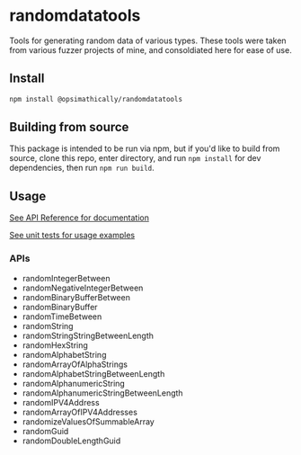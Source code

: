 # randomdatatools

Tools for generating random data of various types. These tools were taken from
various fuzzer projects of mine, and consoldiated here for ease of use.

## Install

```bash
npm install @opsimathically/randomdatatools
```

## Building from source

This package is intended to be run via npm, but if you'd like to build from source,
clone this repo, enter directory, and run `npm install` for dev dependencies, then run
`npm run build`.

## Usage

[See API Reference for documentation](https://github.com/opsimathically/randomdatatools/blob/main/docs/)

[See unit tests for usage examples](https://github.com/opsimathically/randomdatatools/blob/main/test/randomdatatools.test.ts)

### APIs

- randomIntegerBetween
- randomNegativeIntegerBetween
- randomBinaryBufferBetween
- randomBinaryBuffer
- randomTimeBetween
- randomString
- randomStringStringBetweenLength
- randomHexString
- randomAlphabetString
- randomArrayOfAlphaStrings
- randomAlphabetStringBetweenLength
- randomAlphanumericString
- randomAlphanumericStringBetweenLength
- randomIPV4Address
- randomArrayOfIPV4Addresses
- randomizeValuesOfSummableArray
- randomGuid
- randomDoubleLengthGuid
